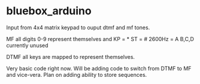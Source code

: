 bluebox_arduino
===============
Input from 4x4 matrix keypad to ouput dtmf and mf tones. 

MF all digits 0-9 represent themselves and
KP = * 
ST = # 
2600Hz = A
B,C,D currently unused

DTMF all keys are mapped to represent themselves.

Very basic code right now. Will be adding code to switch from DTMF to MF 
and vice-vera. Plan on adding ability to store sequences.
